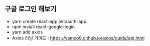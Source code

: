 ## 구글 로그인 해보기

- yarn create react-app jwtoauth-app
- npm install react-google-login
- yarn add axios
- Axios 러닝 가이드 : https://yamoo9.github.io/axios/guide/api.html
